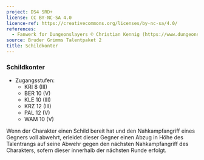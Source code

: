 ```yaml
---
project: DS4 SRD+
license: CC BY-NC-SA 4.0
licence-ref: https://creativecommons.org/licenses/by-nc-sa/4.0/
references: 
  - Fanwerk for Dungeonslayers © Christian Kennig (https://www.dungeonslayers.net/)
source: Bruder Grimms Talentpaket 2
title: Schildkonter
---
```


### Schildkonter

- Zugangsstufen:
  - KRI 8 (III)
  - BER 10 (V)
  - KLE 10 (III)
  - KRZ 12 (III)
  - PAL 12 (V)
  - WAM 10 (V)

Wenn der Charakter einen Schild bereit hat und den Nahkampfangriff eines Gegners voll abwehrt, erleidet dieser Gegner einen Abzug in Höhe des Talentrangs auf seine Abwehr gegen den nächsten Nahkampfangriff des Charakters, sofern dieser innerhalb der nächsten Runde erfolgt.

